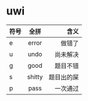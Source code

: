 # uwi

| 符号   |      全拼     |  含义 |
|----------|:-------------:|------:|
| e |  error | 做错了 |
| u |    undo  |  尚未解决|
| g | good|题目不错|
| s | shitty | 题目出的屎 |
| p | pass | 一次通过|